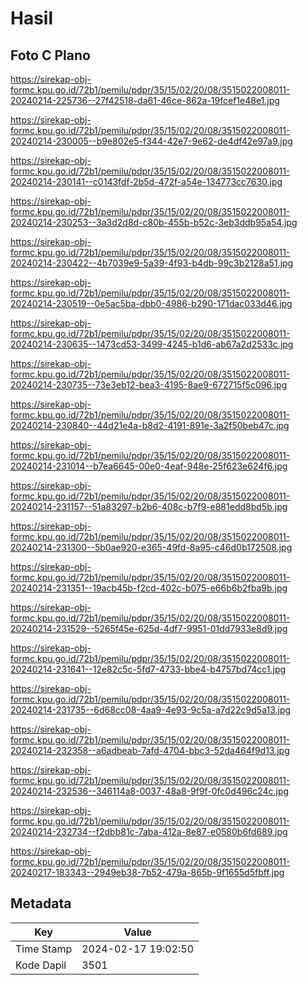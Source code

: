 # Hasil

## Foto C Plano

https://sirekap-obj-formc.kpu.go.id/72b1/pemilu/pdpr/35/15/02/20/08/3515022008011-20240214-225736--27f42518-da61-46ce-862a-19fcef1e48e1.jpg

https://sirekap-obj-formc.kpu.go.id/72b1/pemilu/pdpr/35/15/02/20/08/3515022008011-20240214-230005--b9e802e5-f344-42e7-9e62-de4df42e97a9.jpg

https://sirekap-obj-formc.kpu.go.id/72b1/pemilu/pdpr/35/15/02/20/08/3515022008011-20240214-230141--c0143fdf-2b5d-472f-a54e-134773cc7630.jpg

https://sirekap-obj-formc.kpu.go.id/72b1/pemilu/pdpr/35/15/02/20/08/3515022008011-20240214-230253--3a3d2d8d-c80b-455b-b52c-3eb3ddb95a54.jpg

https://sirekap-obj-formc.kpu.go.id/72b1/pemilu/pdpr/35/15/02/20/08/3515022008011-20240214-230422--4b7039e9-5a39-4f93-b4db-99c3b2128a51.jpg

https://sirekap-obj-formc.kpu.go.id/72b1/pemilu/pdpr/35/15/02/20/08/3515022008011-20240214-230519--0e5ac5ba-dbb0-4986-b290-171dac033d46.jpg

https://sirekap-obj-formc.kpu.go.id/72b1/pemilu/pdpr/35/15/02/20/08/3515022008011-20240214-230635--1473cd53-3499-4245-b1d6-ab67a2d2533c.jpg

https://sirekap-obj-formc.kpu.go.id/72b1/pemilu/pdpr/35/15/02/20/08/3515022008011-20240214-230735--73e3eb12-bea3-4195-8ae9-672715f5c096.jpg

https://sirekap-obj-formc.kpu.go.id/72b1/pemilu/pdpr/35/15/02/20/08/3515022008011-20240214-230840--44d21e4a-b8d2-4191-891e-3a2f50beb47c.jpg

https://sirekap-obj-formc.kpu.go.id/72b1/pemilu/pdpr/35/15/02/20/08/3515022008011-20240214-231014--b7ea6645-00e0-4eaf-948e-25f623e624f6.jpg

https://sirekap-obj-formc.kpu.go.id/72b1/pemilu/pdpr/35/15/02/20/08/3515022008011-20240214-231157--51a83297-b2b6-408c-b7f9-e881edd8bd5b.jpg

https://sirekap-obj-formc.kpu.go.id/72b1/pemilu/pdpr/35/15/02/20/08/3515022008011-20240214-231300--5b0ae920-e365-49fd-8a95-c46d0b172508.jpg

https://sirekap-obj-formc.kpu.go.id/72b1/pemilu/pdpr/35/15/02/20/08/3515022008011-20240214-231351--19acb45b-f2cd-402c-b075-e66b6b2fba9b.jpg

https://sirekap-obj-formc.kpu.go.id/72b1/pemilu/pdpr/35/15/02/20/08/3515022008011-20240214-231529--5265f45e-625d-4df7-9951-01dd7933e8d9.jpg

https://sirekap-obj-formc.kpu.go.id/72b1/pemilu/pdpr/35/15/02/20/08/3515022008011-20240214-231641--12e82c5c-5fd7-4733-bbe4-b4757bd74cc1.jpg

https://sirekap-obj-formc.kpu.go.id/72b1/pemilu/pdpr/35/15/02/20/08/3515022008011-20240214-231735--6d68cc08-4aa9-4e93-9c5a-a7d22c9d5a13.jpg

https://sirekap-obj-formc.kpu.go.id/72b1/pemilu/pdpr/35/15/02/20/08/3515022008011-20240214-232358--a6adbeab-7afd-4704-bbc3-52da464f9d13.jpg

https://sirekap-obj-formc.kpu.go.id/72b1/pemilu/pdpr/35/15/02/20/08/3515022008011-20240214-232536--346114a8-0037-48a8-9f9f-0fc0d496c24c.jpg

https://sirekap-obj-formc.kpu.go.id/72b1/pemilu/pdpr/35/15/02/20/08/3515022008011-20240214-232734--f2dbb81c-7aba-412a-8e87-e0580b6fd689.jpg

https://sirekap-obj-formc.kpu.go.id/72b1/pemilu/pdpr/35/15/02/20/08/3515022008011-20240217-183343--2949eb38-7b52-479a-865b-9f1655d5fbff.jpg


## Metadata

| Key        | Value               |
| ---------- | ------------------- |
| Time Stamp | 2024-02-17 19:02:50 |
| Kode Dapil | 3501                |



